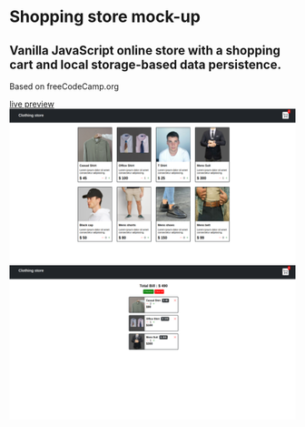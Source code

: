 # Shopping store mock-up
## Vanilla  JavaScript online store with a shopping cart and local storage-based data persistence.

Based on freeCodeCamp.org

[live preview](https://wojciech-lasota.github.io/clothing-store/)
<img src=/Screenshots/1.png />
<img src=/Screenshots/2.png />
